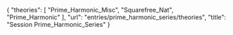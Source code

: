 {
    "theories": [
        "Prime_Harmonic_Misc",
        "Squarefree_Nat",
        "Prime_Harmonic"
    ],
    "url": "entries/prime_harmonic_series/theories",
    "title": "Session Prime_Harmonic_Series"
}